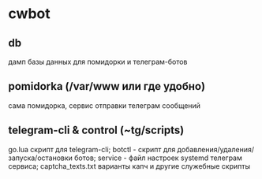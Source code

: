 # cwbot

db
---
дамп базы данных для помидорки и телеграм-ботов

pomidorka (/var/www или где удобно)
---
сама помидорка, сервис отправки телеграм сообщений

telegram-cli & control (~tg/scripts)
---
go.lua скрипт для telegram-cli; botctl - скрипт для добавления/удаления/запуска/остановки ботов; service - файл настроек systemd телеграм сервиса; captcha_texts.txt варианты капч и другие служебные скрипты